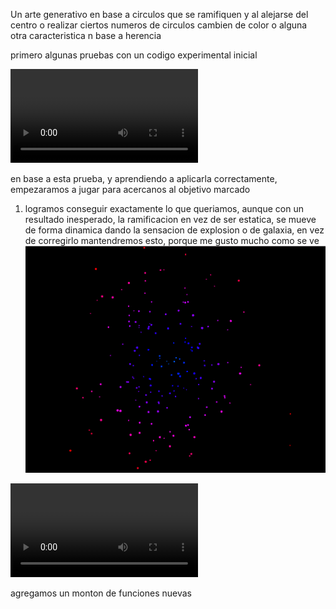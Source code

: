 Un arte generativo en base a circulos que se ramifiquen y al alejarse del centro o realizar ciertos numeros de circulos cambien de color o alguna otra caracteristica n base a herencia 

primero algunas pruebas con un codigo experimental inicial

<video controls src="Grabación de pantalla 2025-09-25 085304.mp4" title="Title"></video>  

en base a esta prueba, y aprendiendo a aplicarla correctamente, empezaramos a jugar para acercanos al objetivo marcado 

1. logramos conseguir exactamente lo que queriamos, aunque con un resultado inesperado, la ramificacion en vez de ser estatica, se mueve de forma dinamica dando la sensacion de explosion o de galaxia, en vez de corregirlo mantendremos esto, porque me gusto mucho como se ve 
![alt text](image.png)

<video controls src="Grabación de pantalla 2025-09-25 093332.mp4" title="Title"></video>

agregamos un monton de funciones nuevas